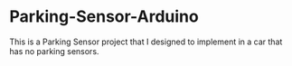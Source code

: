 # Parking-Sensor-Arduino
This is a Parking Sensor project that I designed to implement in a car that has no parking sensors. 
